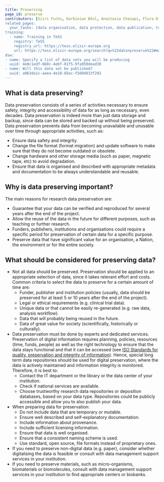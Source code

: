```yaml
---
title: Preserving
page_id: preserve
contributors: [Siiri Fuchs, Korbinian Bösl, Anastasia Chasapi, Flora D'Anna]
related_pages: 
  your_tasks: [data organisation, data protection, data publication, transfer, metadata, storage]
training:
  - name: Training in TeSS
    registry: TeSS
    registry_url: https://tess.elixir-europe.org
    url: https://tess.elixir-europe.org/search?q=%22data+preserve%22#materials
dsw:
- name: Specify a list of data sets you will be producing
  uuid: 4e0c1edf-660c-4ebf-81f5-9fa959dead30
- name: Will this data set be published?
  uuid: a063da1c-aaea-4e18-85ec-f560d833f292
---
```


## What is data preserving?

Data preservation consists of a series of activities necessary to ensure safety, integrity and accessibility of data for as long as necessary, even decades. Data preservation is indeed more than just data storage and backup, since data can be stored and backed up without being preserved. Data preservation prevents data from becoming unavailable and unusable over time through appropriate activities, such as:
* Ensure data safety and integrity.
* Change the file format (format migration) and update software to make sure that they do not become outdated or obsolete.
* Change hardware and other storage media (such as paper, magnetic tape, etc) to avoid degradation.
* Ensure that data is organised and described with appropriate metadata and documentation to be always understandable and reusable.


## Why is data preserving important?

The main reasons for research data preservation are:
* Guarantee that your data can be verified and reproduced for several years after the end of the project.
* Allow the reuse of the data in the future for different purposes, such as teaching or further research.
* Funders, publishers, institutions and organisations could require a specific period for preservation of certain data for a specific purpose.
* Preserve data that have significant value for an organisation, a Nation, the environment or  for the entire society.


## What should be considered for preserving data?

* Not all data should be preserved. Preservation should be applied to an appropriate selection of data, since it takes relevant effort and costs. Common criteria to select the data to preserve for a certain amount of time are:
  * Funder, publisher and institution policies (usually, data should be preserved for at least 5 or 10 years after the end of the project).
  * Legal or ethical requirements (e.g. clinical trial data).
  * Unique data or that cannot be easily re-generated (e.g. raw data, analysis workflow).
  * Data that will probably being reused in the future.
  * Data of great value for society (scientifically, historically or culturally).
* Data preservation must be done by experts and dedicated services. Preservation of digital information requires planning, policies, resources (time, funds, people) as well as the right technology to ensure that the data stays functional and that it can be accessed (see [ISO Standards for quality, preservation and integrity of information](https://www.iso.org/committee/53666/x/catalogue/)). Hence, special long term data repositories should be used for digital preservation, where the data is actively maintained and information integrity is monitored. Therefore, it is best to:
  * Contact the IT department or the library or the data center of your institution.
  * Check if national services are available.
  * Choose trustworthy research data repositories or deposition databases, based on your data type. Repositories could be publicly accessible and allow you to also publish your data.
* When preparing data for preservation:
  * Do not include data that are temporary or mutable.
  * Ensure well described and self-explanatory documentation.
  * Include information about provenance.
  * Include sufficient licensing information.
  * Ensure that data is well organised.
  * Ensure that a consistent naming scheme is used.
  * Use standard, open source, file formats instead of proprietary ones.
* If you need to preserve non-digital data (e.g. paper), consider whether digitalising the data is feasible or consult with data management support services in your institution.
* If you need to preserve materials, such as micro-organisms, biomaterials or biomolecules, consult with data management support services in your institution to find appropriate centers or biobanks.
